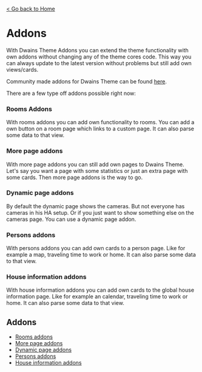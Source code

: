 [< Go back to Home](../index.md)

# Addons

With Dwains Theme Addons you can extend the theme functionality with own addons without changing any of the theme cores code. This way you can always update to the latest version without problems but still add own views/cards.

Community made addons for Dwains Theme can be found [here](https://github.com/dwainscheeren/dwains-theme-addons).

There are a few type off addons possible right now:

### Rooms Addons
With rooms addons you can add own functionality to rooms. You can add a own button on a room page which links to a custom page. It can also parse some data to that view. 

### More page addons
With more page addons you can still add own pages to Dwains Theme. Let's say you want a page with some statistics or just an extra page with some cards. Then more page addons is the way to go.

### Dynamic page addons
By default the dynamic page shows the cameras. But not everyone has cameras in his HA setup. Or if you just want to show something else on the cameras page. You can use a dynamic page addon.

### Persons addons
With persons addons you can add own cards to a person page. Like for example a map, traveling time to work or home. It can also parse some data to that view. 

### House information addons
With house information addons you can add own cards to the global house information page. Like for example an calendar, traveling time to work or home. It can also parse some data to that view. 


## Addons
* [Rooms addons](rooms.md)
* [More page addons](more_page.md)
* [Dynamic page addons](dynamic_page.md)
* [Persons addons](persons.md)
* [House information addons](house_information.md)